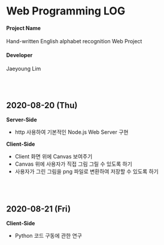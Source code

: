 # Web Programming LOG

#### **Project Name**

Hand-written English alphabet recognition Web Project

#### **Developer**

Jaeyoung Lim

<br></br>

## 2020-08-20 (Thu)

**Server-Side**

- http 사용하여 기본적인 Node.js Web Server 구현

**Client-Side**

- Client 화면 위에 Canvas 보여주기
- Canvas 위에 사용자가 직접 그림 그릴 수 있도록 하기
- 사용자가 그린 그림을 png 파일로 변환하여 저장할 수 있도록 하기

<br></br>

## 2020-08-21 (Fri)

**Client-Side**

- Python 코드 구동에 관한 연구

<br></br>

